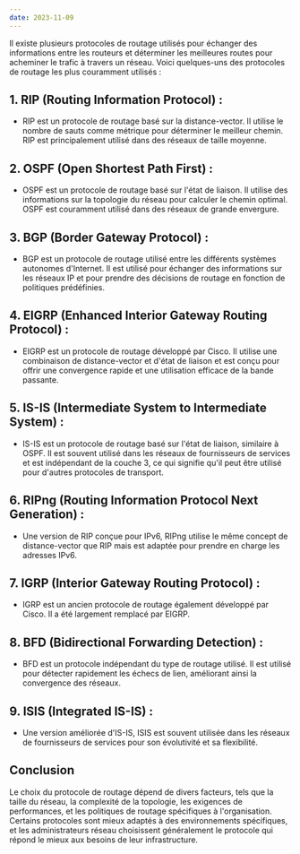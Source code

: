 ```yaml
---
date: 2023-11-09
---
```

Il existe plusieurs protocoles de routage utilisés pour échanger des informations entre les routeurs et déterminer les meilleures routes pour acheminer le trafic à travers un réseau. Voici quelques-uns des protocoles de routage les plus couramment utilisés :

## 1. **RIP (Routing Information Protocol) :**
   - RIP est un protocole de routage basé sur la distance-vector. Il utilise le nombre de sauts comme métrique pour déterminer le meilleur chemin. RIP est principalement utilisé dans des réseaux de taille moyenne.

## 2. **OSPF (Open Shortest Path First) :**
   - OSPF est un protocole de routage basé sur l'état de liaison. Il utilise des informations sur la topologie du réseau pour calculer le chemin optimal. OSPF est couramment utilisé dans des réseaux de grande envergure.

## 3. **BGP (Border Gateway Protocol) :**
   - BGP est un protocole de routage utilisé entre les différents systèmes autonomes d'Internet. Il est utilisé pour échanger des informations sur les réseaux IP et pour prendre des décisions de routage en fonction de politiques prédéfinies.

## 4. **EIGRP (Enhanced Interior Gateway Routing Protocol) :**
   - EIGRP est un protocole de routage développé par Cisco. Il utilise une combinaison de distance-vector et d'état de liaison et est conçu pour offrir une convergence rapide et une utilisation efficace de la bande passante.

## 5. **IS-IS (Intermediate System to Intermediate System) :**
   - IS-IS est un protocole de routage basé sur l'état de liaison, similaire à OSPF. Il est souvent utilisé dans les réseaux de fournisseurs de services et est indépendant de la couche 3, ce qui signifie qu'il peut être utilisé pour d'autres protocoles de transport.

## 6. **RIPng (Routing Information Protocol Next Generation) :**
   - Une version de RIP conçue pour IPv6, RIPng utilise le même concept de distance-vector que RIP mais est adaptée pour prendre en charge les adresses IPv6.

## 7. **IGRP (Interior Gateway Routing Protocol) :**
   - IGRP est un ancien protocole de routage également développé par Cisco. Il a été largement remplacé par EIGRP.

## 8. **BFD (Bidirectional Forwarding Detection) :**
   - BFD est un protocole indépendant du type de routage utilisé. Il est utilisé pour détecter rapidement les échecs de lien, améliorant ainsi la convergence des réseaux.

## 9. **ISIS (Integrated IS-IS) :**
   - Une version améliorée d'IS-IS, ISIS est souvent utilisée dans les réseaux de fournisseurs de services pour son évolutivité et sa flexibilité.

## Conclusion

Le choix du protocole de routage dépend de divers facteurs, tels que la taille du réseau, la complexité de la topologie, les exigences de performances, et les politiques de routage spécifiques à l'organisation. Certains protocoles sont mieux adaptés à des environnements spécifiques, et les administrateurs réseau choisissent généralement le protocole qui répond le mieux aux besoins de leur infrastructure.